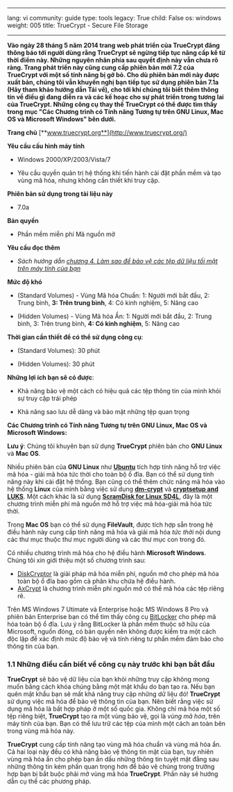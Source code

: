 

---

lang: vi
community: guide
type: tools
legacy: True
child: False
os: windows
weight: 005
title: TrueCrypt - Secure File Storage

---

**Vào ngày 28 tháng 5 năm 2014 trang web phát triển của TrueCrypt đăng thông báo tới người dùng rằng TrueCrypt sẽ ngừng tiếp tục nâng cấp kể từ thời điểm này. Những nguyên nhân phía sau quyết định này vẫn chưa rõ ràng. Trang phát triển này cũng cung cấp phiên bản mới 7.2 của TrueCrypt với một số tính năng bị gỡ bỏ. Cho dù phiên bản mới này được xuất bản, chúng tôi vẫn khuyến nghị bạn tiếp tục sử dụng phiên bản 7.1a (Hãy tham khảo hướng dẫn Tải về), cho tới khi chúng tôi biết thêm thông tin về điều gì đang diễn ra và các kế hoạc cho sự phát triển trong tương lai của TrueCrypt. Những công cụ thay thế TrueCrypt có thể được tìm thấy trong mục "**Các Chương trình có Tính năng Tương tự trên GNU Linux, Mac OS và Microsoft Windows**" bên dưới.**

**Trang chủ**
[**www.truecrypt.org**](http://www.truecrypt.org/)

**Yêu cầu cấu hình máy tính**

- Windows 2000/XP/2003/Vista/7

- Yêu cầu quyền quản trị hệ thống khi tiến hành cài đặt phần mềm và tạo vùng mã hóa, nhưng không cần thiết khi truy cập. 

**Phiên bản sử dụng trong tài liệu này**

- 7.0a

**Bản quyền** 

- Phần mềm miễn phí Mã nguồn mở 
			
**Yêu cầu đọc thêm** 

- *Sách hướng dẫn [chương 4. Làm sao để bảo vệ các tệp dữ liệu tối mật trên máy tính của bạn](/vi/chuong-4)*

**Mức độ khó** 

- (Standard Volumes) - Vùng Mã hóa Chuẩn: 1: Người mới bắt đầu, 2: Trung bình, **3: Trên trung bình**, 4: Có kinh nghiệm, 5: Nâng cao 

- (Hidden Volumes) - Vùng Mã hóa Ẩn: 1: Người mới bắt đầu, 2: Trung bình, 3: Trên trung bình, **4: Có kinh nghiệm**, 5: Nâng cao

**Thời gian cần thiết để có thể sử dụng công cụ**: 

- (Standard Volumes): 30 phút 

- (Hidden Volumes): 30 phút 

**Những lợi ích bạn sẽ có được**: 

- Khả năng bảo vệ một cách có hiệu quả các tệp thông tin của mình khỏi sự truy cập trái phép 

- Khả năng sao lưu dễ dàng và bảo mật những tệp quan trọng 

**Các Chương trình có Tính năng Tương tự trên GNU Linux, Mac OS và Microsoft Windows:**

**Lưu ý**: Chúng tôi khuyên bạn sử dụng **TrueCrypt**  phiên bản cho **GNU Linux** và **Mac OS**. 

Nhiều phiên bản của **GNU Linux** như  [**Ubuntu**](http://www.ubuntu.com/) tích hợp tính năng hỗ trợ việc  mã hóa - giải mã hóa tức thời cho toàn bộ ổ đĩa. Bạn có thể sử dụng tính năng này khi cài đặt hệ thống. Bạn cũng có thể thêm chức năng mã hóa vào hệ thống **Linux** của mình bằng việc sử dụng [**dm-crypt**](http://www.saout.de/misc/dm-crypt/) và [**cryptsetup and LUKS**](http://code.google.com/p/cryptsetup/). Một cách khác là sử dụng [**ScramDisk for Linux SD4L**](http://sd4l.sourceforge.net/), đây là một chương trình miễn phí mã nguồn mở hỗ trợ việc mã hóa-giải mã hóa tức thời.

Trong **Mac OS** bạn có thể sử dụng **FileVault**, được tích hợp sẵn trong hệ điều hành này cung cấp tính năng mã hóa và giải mã hóa *tức thời* nội  dung các thư mục thuộc thư mục người dùng và các thư mục con trong đó.

Có nhiều chương trình mã hóa cho hệ điều hành **Microsoft Windows**. Chúng tôi xin giới thiệu một số chương trình sau:

* [DiskCryptor](https://diskcryptor.net/wiki/Main_Page) là giải pháp mã hóa miễn phí, nguồn mở cho phép mã hóa toàn bộ ổ đĩa bao gồm cả phân khu chứa hệ điều hành.
* [AxCrypt](http://www.axantum.com/AxCrypt/) là chương trình miễn phí nguồn mở có thể mã hóa các tệp riêng rẽ. 

Trên MS Windows 7 Utimate và Enterprise hoặc  MS Windows 8 Pro và  phiên bản Enterprise bạn có thể tìm thấy công cụ [BitLocker](http://windows.microsoft.com/en-us/windows7/products/features/bitlocker) cho phép mã hóa toàn bộ ổ đĩa. Lưu ý rằng BitLocker là phần mềm thuộc sở hữu của Microsoft, nguồn đóng, có bản quyền nên không được kiểm tra một cách độc lập để xác định mức độ bảo vệ và tính riêng tư phần mềm đảm bảo cho thông tin của bạn.

### 1.1 Những điều cần biết về công cụ này trước khi bạn bắt đầu ###

**TrueCrypt** sẽ bảo vệ dữ liệu của bạn khỏi những truy cập không mong muốn bằng cách khóa chúng bằng một mật khẩu do bạn tạo ra. Nếu bạn quên mật khẩu bạn sẽ mất khả năng truy cập những dữ liệu đó! **TrueCrypt** sử dụng việc mã hóa để bảo vệ thông tin của bạn. Nên biết rằng việc sử dụng mã hóa là bất hợp pháp ở một số quốc gia. Không chỉ mã hóa một số tệp riêng biệt, **TrueCrypt** tạo ra một vùng bảo vệ, gọi là *vùng mã hóa*, trên máy tính của bạn. Bạn có thể lưu trữ các tệp của mình một cách an toàn bên trong vùng mã hóa này. 

**TrueCrypt** cung cấp tính năng tạo vùng mã hóa chuẩn và vùng mã hóa ẩn. Cả hai loại này đều có khả năng bảo vệ thông tin mật của bạn, tuy nhiên vùng mã hóa ẩn cho phép bạn ẩn dấu những thông tin tuyệt mật đằng sau những thông tin kém phần quan trọng hơn để bảo vệ chúng trong trường hợp bạn bị bắt buộc phải mở vùng mã hóa **TrueCrypt**. Phần này sẽ hướng dẫn cụ thể các phương pháp. 


